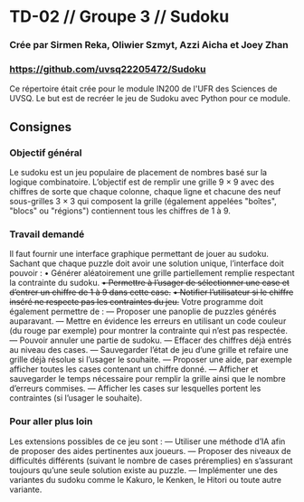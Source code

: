 # TD-02 // Groupe 3 // Sudoku
### Crée par Sirmen Reka, Oliwier Szmyt, Azzi Aicha et Joey Zhan
### https://github.com/uvsq22205472/Sudoku
Ce répertoire était crée pour le module IN200 de l'UFR des Sciences de UVSQ.
Le but est de recréer le jeu de Sudoku avec Python pour ce module.

## Consignes
### Objectif général
Le sudoku est un jeu populaire de placement de nombres basé sur la logique combinatoire. L’objectif est
de remplir une grille 9 × 9 avec des chiffres de sorte que chaque colonne, chaque ligne et chacune des neuf
sous-grilles 3 × 3 qui composent la grille (également appelées "boîtes", "blocs" ou "régions") contiennent
tous les chiffres de 1 à 9.

### Travail demandé
Il faut fournir une interface graphique permettant de jouer au sudoku. Sachant que chaque puzzle doit
avoir une solution unique, l’interface doit pouvoir :
• Générer aléatoirement une grille partiellement remplie respectant la contrainte du sudoku.
~~• Permettre à l’usager de sélectionner une case et d’entrer un chiffre de 1 à 9 dans cette case.~~
~~• Notifier l’utilisateur si le chiffre inséré ne respecte pas les contraintes du jeu.~~
Votre programme doit également permettre de :
— Proposer une panoplie de puzzles générés auparavant.
— Mettre en évidence les erreurs en utilisant un code couleur (du rouge par exemple) pour montrer la contrainte qui n’est pas respectée.
— Pouvoir annuler une partie de sudoku.
— Effacer des chiffres déjà entrés au niveau des cases.
— Sauvegarder l’état de jeu d’une grille et refaire une grille déjà résolue si l’usager le souhaite.
— Proposer une aide, par exemple afficher toutes les cases contenant un chiffre donné.
— Afficher et sauvegarder le temps nécessaire pour remplir la grille ainsi que le nombre d’erreurs commises.
— Afficher les cases sur lesquelles portent les contraintes (si l’usager le souhaite).

### Pour aller plus loin
Les extensions possibles de ce jeu sont :
— Utiliser une méthode d’IA afin de proposer des aides pertinentes aux joueurs.
— Proposer des niveaux de difficultés différents (suivant le nombre de cases préremplies) en s’assurant
toujours qu’une seule solution existe au puzzle.
— Implémenter une des variantes du sudoku comme le Kakuro, le Kenken, le Hitori ou toute autre
variante.